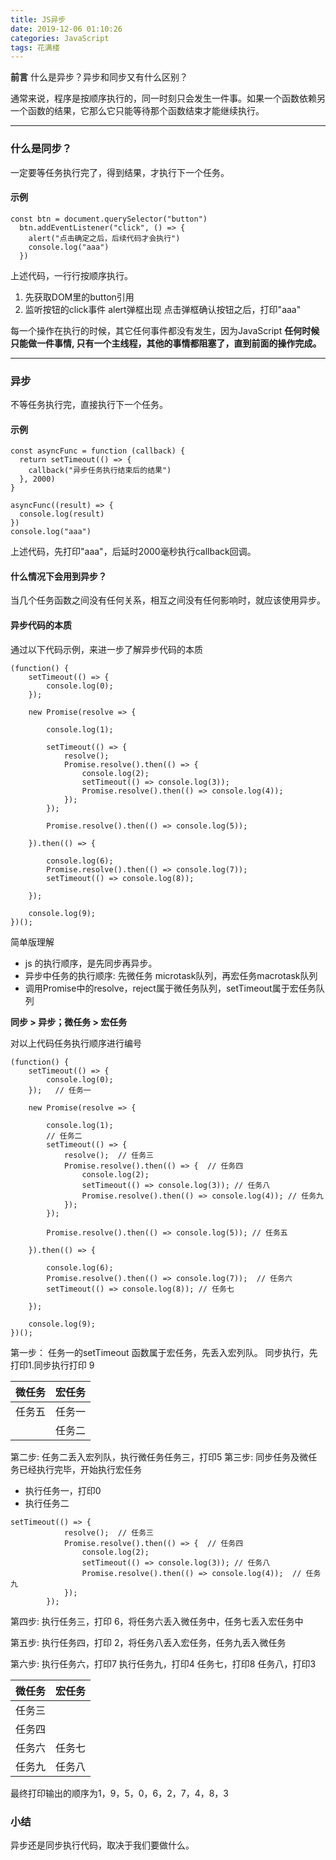 ```yaml
---
title: JS异步
date: 2019-12-06 01:10:26
categories: JavaScript
tags: 花满楼
---
```



**前言**  什么是异步？异步和同步又有什么区别？


通常来说，程序是按顺序执行的，同一时刻只会发生一件事。如果一个函数依赖另一个函数的结果，它那么它只能等待那个函数结束才能继续执行。

----
<!--more-->

### 什么是同步？
一定要等任务执行完了，得到结果，才执行下一个任务。

#### 示例
```
const btn = document.querySelector("button")
  btn.addEventListener("click", () => {
    alert("点击确定之后，后续代码才会执行")
    console.log("aaa")
  })
```

上述代码，一行行按顺序执行。
1. 先获取DOM里的button引用
2. 监听按钮的click事件
  alert弹框出现
  点击弹框确认按钮之后，打印"aaa"

每一个操作在执行的时候，其它任何事件都没有发生，因为JavaScript **任何时候只能做一件事情, 只有一个主线程，其他的事情都阻塞了，直到前面的操作完成。**



----
### 异步
不等任务执行完，直接执行下一个任务。

#### 示例
```
const asyncFunc = function (callback) {
  return setTimeout(() => {
    callback("异步任务执行结束后的结果")
  }, 2000)
}

asyncFunc((result) => {
  console.log(result)
})
console.log("aaa")
```
上述代码，先打印"aaa"，后延时2000毫秒执行callback回调。

#### 什么情况下会用到异步？
当几个任务函数之间没有任何关系，相互之间没有任何影响时，就应该使用异步。

#### 异步代码的本质

通过以下代码示例，来进一步了解异步代码的本质

```
(function() {
    setTimeout(() => {
        console.log(0);
    }); 

    new Promise(resolve => {

        console.log(1);
        
        setTimeout(() => {
            resolve();
            Promise.resolve().then(() => {
                console.log(2);
                setTimeout(() => console.log(3));
                Promise.resolve().then(() => console.log(4));
            });
        });

        Promise.resolve().then(() => console.log(5));

    }).then(() => {

        console.log(6);
        Promise.resolve().then(() => console.log(7));
        setTimeout(() => console.log(8));

    });

    console.log(9);
})();
```
简单版理解
- js 的执行顺序，是先同步再异步。
- 异步中任务的执行顺序: 先微任务 microtask队列，再宏任务macrotask队列
- 调用Promise中的resolve，reject属于微任务队列，setTimeout属于宏任务队列

**同步 > 异步；微任务 > 宏任务**

对以上代码任务执行顺序进行编号
```
(function() {
    setTimeout(() => {
        console.log(0);
    });   // 任务一

    new Promise(resolve => {

        console.log(1);
        // 任务二
        setTimeout(() => {
            resolve();  // 任务三
            Promise.resolve().then(() => {  // 任务四
                console.log(2);
                setTimeout(() => console.log(3)); // 任务八
                Promise.resolve().then(() => console.log(4)); // 任务九
            });
        });  

        Promise.resolve().then(() => console.log(5)); // 任务五

    }).then(() => {

        console.log(6);
        Promise.resolve().then(() => console.log(7));  // 任务六
        setTimeout(() => console.log(8)); // 任务七

    });

    console.log(9);
})();
```

第一步：
任务一的setTimeout 函数属于宏任务，先丢入宏列队。
同步执行，先打印1.同步执行打印 9

| 微任务 | 宏任务
|-----------|------------|
| 任务五 | 任务一  |
|             | 任务二  |

第二步: 
任务二丢入宏列队，执行微任务任务三，打印5
第三步:
同步任务及微任务已经执行完毕，开始执行宏任务
- 执行任务一，打印0
- 执行任务二
```
setTimeout(() => {
            resolve();  // 任务三
            Promise.resolve().then(() => {  // 任务四
                console.log(2);
                setTimeout(() => console.log(3)); // 任务八
                Promise.resolve().then(() => console.log(4));  // 任务九
            });
        });  
```
 

第四步:
 执行任务三，打印 6，将任务六丢入微任务中，任务七丢入宏任务中

第五步:
执行任务四，打印 2，将任务八丢入宏任务，任务九丢入微任务

第六步:
执行任务六，打印7
执行任务九，打印4
任务七，打印8
任务八，打印3



 | 微任务 | 宏任务
|-----------|------------|
| 任务三 |               |
| 任务四 |               |
| 任务六 |  任务七  |
| 任务九 |  任务八  |

最终打印输出的顺序为1，9，5，0，6，2，7，4，8，3


### 小结
异步还是同步执行代码，取决于我们要做什么。




